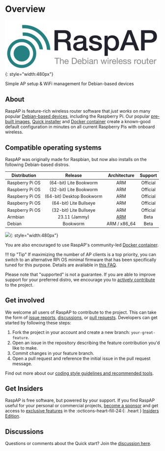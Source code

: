 # Overview

![RaspAP-banner](images/RaspAP-banner-2025.png){: style="width:480px"}

Simple AP setup & WiFi management for Debian-based devices

## About
RaspAP is feature-rich wireless router software that _just works_ on many popular [Debian-based devices](#compatible-operating-systems), including the Raspberry Pi.
Our popular [pre-built images](get-started/simple-setup.md#pre-built-image), [Quick installer](get-started/quick-installer.md) and [Docker container](get-started/docker.md) create a known-good default configuration in minutes on all current Raspberry Pis with onboard wireless.

## Compatible operating systems
RaspAP was originally made for Raspbian, but now also installs on the following Debian-based distros.

| Distribution | Release  | Architecture | Support |
|---|:---:|:---:|:---:|
| Raspberry Pi OS | (64-bit) Lite Bookworm | ARM | Official |
| Raspberry Pi OS | (32-bit) Lite Bookworm | ARM | Official |
| Raspberry Pi OS | (64-bit) Desktop Bookworm | ARM | Official |
| Raspberry Pi OS | (64-bit) Lite Bullseye | ARM | Official |
| Raspberry Pi OS | (32-bit) Lite Bullseye | ARM | Official |
| Armbian | 23.11  (Jammy) | [ARM](https://www.armbian.com/rpi4b/) | Beta |
| Debian  |  Bookworm | ARM / x86_64  | Beta |

![](https://i.imgur.com/XiAJNKb.png){: style="width:480px"}

You are also encouraged to use RaspAP's community-led [Docker container](get-started/docker.md).

!!! tip "Tip"
    If maximizing the number of AP clients is a top priority, you can switch to an alternative RPi OS minimal firmware that has been specifically tuned for this purpose. Details are available in [this FAQ](faq.md#maxclients).

Please note that "supported" is not a guarantee. If you are able to improve support for your preferred distro, we encourage you to [actively contribute](#get-involved) to the project.

## Get involved
We welcome all users of RaspAP to contribute to the project. This can take the form of [issue reports](https://github.com/RaspAP/raspap-webgui/issues), [discussions](https://github.com/RaspAP/raspap-webgui/discussions), or [pull requests](https://github.com/RaspAP/raspap-webgui/pulls).
Developers can get started by following these steps:

1. Fork the project in your account and create a new branch: `your-great-feature`.
2. Open an issue in the repository describing the feature contribution you'd like to make.
3. Commit changes in your feature branch.
4. Open a pull request and reference the initial issue in the pull request message.

Find out more about our [coding style guidelines and recommended tools](https://github.com/RaspAP/raspap-webgui/blob/master/CONTRIBUTING.md).

## Get Insiders
RaspAP is free software, but powered by your support. If you find RaspAP useful for your personal or commercial projects, [become a sponsor](features-insiders/index.md#how-to-become-a-sponsor)
and get access to [exclusive features](features-insiders/index.md#whats-in-it-for-me) in the :octicons-heart-fill-24:{: .heart } [Insiders Edition](features-insiders/index.md).

## Discussions
Questions or comments about the Quick start? Join the [discussion here](https://github.com/RaspAP/raspap-webgui/discussions/).


